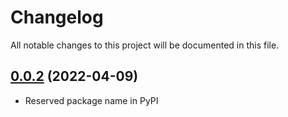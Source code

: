 # Changelog

All notable changes to this project will be documented in this file.

## [0.0.2](https://github.com/countertek/twita/v0.0.2) (2022-04-09)

- Reserved package name in PyPI
